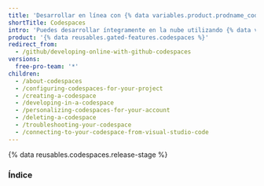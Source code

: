 ```yaml
---
title: 'Desarrollar en línea con {% data variables.product.prodname_codespaces %}'
shortTitle: Codespaces
intro: 'Puedes desarrollar íntegramente en la nube utilizando {% data variables.product.prodname_codespaces %}, un ambiente de desarrollo integrado (IDE) en {% data variables.product.prodname_dotcom %}.'
product: '{% data reusables.gated-features.codespaces %}'
redirect_from:
  - /github/developing-online-with-github-codespaces
versions:
  free-pro-team: '*'
children:
  - /about-codespaces
  - /configuring-codespaces-for-your-project
  - /creating-a-codespace
  - /developing-in-a-codespace
  - /personalizing-codespaces-for-your-account
  - /deleting-a-codespace
  - /troubleshooting-your-codespace
  - /connecting-to-your-codespace-from-visual-studio-code
---
```

{% data reusables.codespaces.release-stage %}
### Índice

